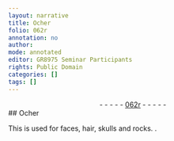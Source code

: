 ```yaml
---
layout: narrative
title: Ocher
folio: 062r
annotation: no
author:
mode: annotated
editor: GR8975 Seminar Participants
rights: Public Domain
categories: []
tags: []
---
```


 <div class="folio" align="center">- - - - - <a href="http://gallica.bnf.fr/ark:/12148/btv1b10500001g/f129.image" target="_blank">062r</a> - - - - - </div> 
## <span class="color">Ocher</span>

 
This is used for faces, hair, skulls and rocks. 
. 